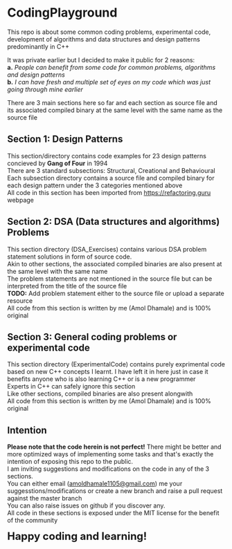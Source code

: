 # CodingPlayground
This repo is about some common coding problems, experimental code, development of algorithms and data structures and design patterns predominantly in C++   

It was private earlier but I decided to make it public for 2 reasons:   
  **a.** *People can benefit from some code for common problems, algorithms and design patterns*  
  **b.** *I can have fresh and multiple set of eyes on my code which was just going through mine earlier*  

There are 3 main sections here so far and each section as source file and its associated compiled binary at the same level with the same name as the source file  

## Section 1: Design Patterns
This section/directory contains code examples for 23 design patterns concieved by **Gang of Four** in 1994  
There are 3 standard subsections: Structural, Creational and Behavioural   
Each subsection directory contains a source file and compiled binary for each design pattern under the 3 categories mentioned above  
All code in this section has been imported from https://refactoring.guru webpage

## Section 2: DSA (Data structures and algorithms) Problems
This section directory (DSA_Exercises) contains various DSA problem statement solutions in form of source code.  
Akin to other sections, the associated compiled binaries are also present at the same level with the same name  
The problem statements are not mentioned in the source file but can be interpreted from the title of the source file  
**TODO:** Add problem statement either to the source file or upload a separate resource  
All code from this section is written by me (Amol Dhamale) and is 100% original

## Section 3: General coding problems or experimental code
This section directory (ExperimentalCode) contains purely exprimental code based on new C++ concepts I learnt. I have left it in here just in case it benefits anyone who is also learning C++ or is a new programmer  
Experts in C++ can safely ignore this section  
Like other sections, compiled binaries are also present alongwith  
All code from this section is written by me (Amol Dhamale) and is 100% original

## Intention
**Please note that the code herein is not perfect!** There might be better and more optimized ways of implementing some tasks and that's exactly the intention of exposing this repo to the public.  
I am inviting suggestions and modifications on the code in any of the 3 sections.  
You can either email (amoldhamale1105@gmail.com) me your suggesstions/modifications or create a new branch and raise a pull request against the master branch  
You can also raise issues on github if you discover any.  
All code in these sections is exposed under the MIT license for the benefit of the community  

<font size="5">**Happy coding and learning!**</font>
